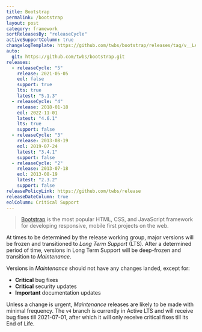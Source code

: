 ```yaml
---
title: Bootstrap
permalink: /bootstrap
layout: post
category: framework
sortReleasesBy: "releaseCycle"
activeSupportColumn: true
changelogTemplate: https://github.com/twbs/bootstrap/releases/tag/v__LATEST__
auto:
  git: https://github.com/twbs/bootstrap.git
releases:
  - releaseCycle: "5"
    release: 2021-05-05
    eol: false
    support: true
    lts: true
    latest: "5.1.3"
  - releaseCycle: "4"
    release: 2018-01-18
    eol: 2022-11-01
    latest: "4.6.1"
    lts: true
    support: false
  - releaseCycle: "3"
    release: 2013-08-19
    eol: 2019-07-24
    latest: "3.4.1"
    support: false
  - releaseCycle: "2"
    release: 2013-07-18
    eol: 2013-08-19
    latest: "2.3.2"
    support: false
releasePolicyLink: https://github.com/twbs/release
releaseDateColumn: true
eolColumn: Critical Support
---
```


> [Bootstrap](https://getbootstrap.com/) is the most popular HTML, CSS, and JavaScript framework for developing responsive, mobile first projects on the web.

At times to be determined by the release working group, major versions will be frozen and transitioned to _Long Term Support_ (LTS). After a determined period of time, versions in Long Term Support will be deep-frozen and transition to _Maintenance_.

Versions in _Maintenance_ should not have any changes landed, except for:

- **Critical** bug fixes
- **Critical** security updates
- **Important** documentation updates

Unless a change is urgent, _Maintenance_ releases are likely to be made with minimal frequency. The `v4` branch is currently in Active LTS and will receive bug fixes till 2021-07-01, after which it will only receive critical fixes till its End of Life.
